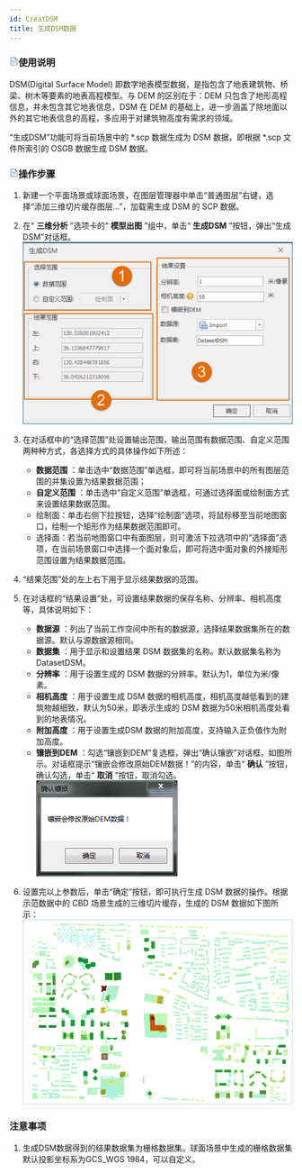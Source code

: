 ```yaml
---
id: CreatDSM
title: 生成DSM数据  
---  
```

### ![](../../img/read.gif)使用说明

DSM(Digital Surface Model) 即数字地表模型数据，是指包含了地表建筑物、桥梁、树木等要素的地表高程模型。与 DEM
的区别在于：DEM 只包含了地形高程信息，并未包含其它地表信息，DSM 在 DEM
的基础上，进一步涵盖了除地面以外的其它地表信息的高程，多应用于对建筑物高度有需求的领域。

“生成DSM”功能可将当前场景中的 *.scp 数据生成为 DSM 数据，即根据 *.scp 文件所索引的 OSGB 数据生成 DSM 数据。

### ![](../../img/read.gif)操作步骤

1. 新建一个平面场景或球面场景，在图层管理器中单击“普通图层”右键，选择“添加三维切片缓存图层...”，加载需生成 DSM 的 SCP 数据。
2. 在“ **三维分析** ”选项卡的“ **模型出图** ”组中，单击“ **生成DSM** ”按钮，弹出“生成DSM”对话框。  
![](img/CreatDSM.png)  

3. 在对话框中的“选择范围”处设置输出范围，输出范围有数据范围、自定义范围两种种方式，各选择方式的具体操作如下所述： 
      * **数据范围** ：单击选中“数据范围”单选框，即可将当前场景中的所有图层范围的并集设置为结果数据范围；
      * **自定义范围** ：单击选中“自定义范围”单选框，可通过选择面或绘制面方式来设置结果数据范围。 
      * 绘制面：单击右侧下拉按钮，选择“绘制面”选项，将鼠标移至当前地图窗口，绘制一个矩形作为结果数据范围即可。
      * 选择面：若当前地图窗口中有面图层，则可激活下拉选项中的“选择面”选项，在当前场景窗口中选择一个面对象后，即可将选中面对象的外接矩形范围设置为结果数据范围。
4. “结果范围”处的左上右下用于显示结果数据的范围。
5. 在对话框的“结果设置”处，可设置结果数据的保存名称、分辨率、相机高度等，具体说明如下： 
      * **数据源** ：列出了当前工作空间中所有的数据源，选择结果数据集所在的数据源。默认与源数据源相同。
      * **数据集** ：用于显示和设置结果 DSM 数据集的名称。默认数据集名称为DatasetDSM。
      * **分辨率** ：用于设置生成的 DSM 数据的分辨率。默认为1，单位为米/像素。
      * **相机高度** ：用于设置生成 DSM 数据的相机高度，相机高度越低看到的建筑物越细致，默认为50米，即表示生成的 DSM 数据为50米相机高度处看到的地表情况。
      * **附加高度** ：用于设置生成DSM 数据的附加高度，支持输入正负值作为附加高度。
      * **镶嵌到DEM** ：勾选“镶嵌到DEM”复选框，弹出“确认镶嵌”对话框，如图所示。对话框提示“镶嵌会修改原始DEM数据！”的内容，单击“ **确认** ”按钮，确认勾选，单击“ **取消** ”按钮，取消勾选。    
![](img/InlayToDEM.png)
6. 设置完以上参数后，单击“确定”按钮，即可执行生成 DSM 数据的操作。根据示范数据中的 CBD 场景生成的三维切片缓存，生成的 DSM 数据如下图所示：           ![](img/CreatDSMResult.png)    
  
### 注意事项

1. 生成DSM数据得到的结果数据集为栅格数据集。球面场景中生成的栅格数据集默认投影坐标系为GCS_WGS 1984，可以自定义。





